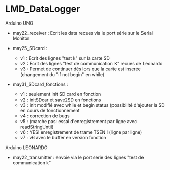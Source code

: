 # LMD_DataLogger

Arduino UNO
  - may22_receiver : Ecrit les data recues via le port série sur le Serial Monitor
  - may25_SDcard   : 
    -  v1 : Ecrit des lignes "test k" sur la carte SD
    -  v2 : Ecrit des lignes "test de communication K" recues de Leonardo
    -  v3 : Permet de continuer dès lors que la carte est inserée (changement du "if not begin" en while)
             
  - may31_SDcard_fonctions   :
    -  v1 : seulement init SD card en fonction
    -  v2 : initSDcar et save2SD en fonctions
    -  v3 : init modifié avec while et begin status (possibilité d'ajouter la SD en cours de fonctionnement
    -  v4 : correction de bugs
    -  v5 : (marche pas: essai d'enregistrement par ligne avec readStringUntil)
    -  v6 : YES! enregistrement de trame TSEN ! (ligne par ligne)
    -  v7 : v6 avec le buffer en version fonction
            
Arduino LEONARDO 
  - may22_transmitter : envoie via le port serie des lignes "test de communication k"
